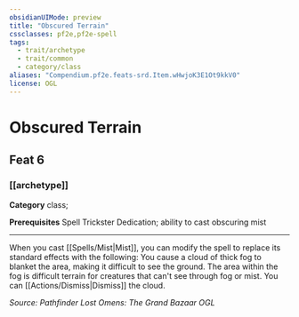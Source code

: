 ```yaml
---
obsidianUIMode: preview
title: "Obscured Terrain"
cssclasses: pf2e,pf2e-spell
tags:
  - trait/archetype
  - trait/common
  - category/class
aliases: "Compendium.pf2e.feats-srd.Item.wHwjoK3E1Ot9kkV0"
license: OGL
---
```

# Obscured Terrain
## Feat 6
### [[archetype]]

**Category** class; 



**Prerequisites** Spell Trickster Dedication; ability to cast obscuring mist
* * *
When you cast [[Spells/Mist|Mist]], you can modify the spell to replace its standard effects with the following: You cause a cloud of thick fog to blanket the area, making it difficult to see the ground. The area within the fog is difficult terrain for creatures that can't see through fog or mist. You can [[Actions/Dismiss|Dismiss]] the cloud.

*Source: Pathfinder Lost Omens: The Grand Bazaar*
*OGL*